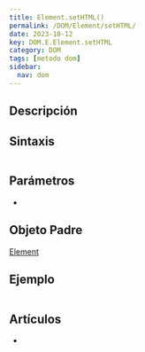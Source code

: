 ```yaml
---
title: Element.setHTML()
permalink: /DOM/Element/setHTML/
date: 2023-10-12
key: DOM.E.Element.setHTML
category: DOM
tags: [metodo dom]
sidebar:
  nav: dom
---
```


## Descripción


## Sintaxis


```javascript

```


## Parámetros

- 

## Objeto Padre


[Element](https://www.w3api.com/DOM/Element/)


## Ejemplo


```javascript

```


## Artículos

- 
